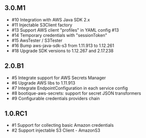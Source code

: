 ## 3.0.M1

* #10 Integration with AWS Java SDK 2.x
* #11 Injectable S3Client factory
* #13 Support AWS client "profiles" in YAML config #13
* #14 Temporary credentials with "sessionToken"
* #15 AwsTester / S3Tester
* #16 Bump aws-java-sdk-s3 from 1.11.913 to 1.12.261
* #18 Upgrade SDK versions to 1.12.267 and 2.17.238

## 2.0.B1

* #5 Integrate support for AWS Secrets Manager
* #6 Upgrade AWS libs to 1.11.913
* #7 Integrate EndpointConfiguration in each service config
* #8 bootique-aws-secrets: support for secret JSON transformers
* #9 Configurable credentials providers chain

## 1.0.RC1

* #1 Support for collecting basic Amazon credentials
* #2 Support injectable S3 Client - AmazonS3
